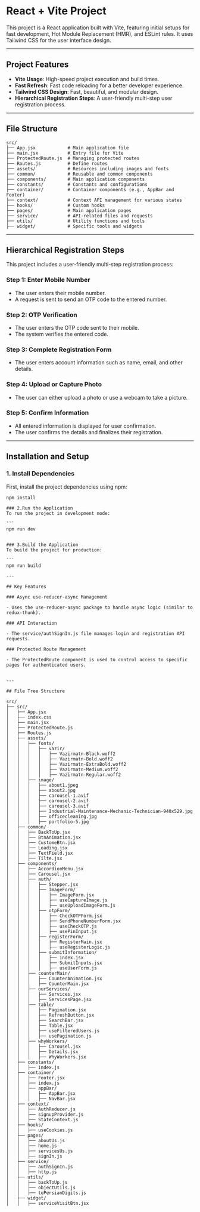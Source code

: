 # React + Vite Project

This project is a React application built with Vite, featuring initial setups for fast development, Hot Module Replacement (HMR), and ESLint rules. It uses Tailwind CSS for the user interface design.

---

## Project Features

- **Vite Usage**: High-speed project execution and build times.
- **Fast Refresh**: Fast code reloading for a better developer experience.
- **Tailwind CSS Design**: Fast, beautiful, and modular design.
- **Hierarchical Registration Steps**: A user-friendly multi-step user registration process.

---

## File Structure

```plaintext
src/
├── App.jsx            # Main application file
├── main.jsx           # Entry file for Vite
├── ProtectedRoute.js  # Managing protected routes
├── Routes.js          # Define routes
├── assets/            # Resources including images and fonts
├── common/            # Reusable and common components
├── components/        # Main application components
├── constants/         # Constants and configurations
├── container/         # Container components (e.g., AppBar and Footer)
├── context/           # Context API management for various states
├── hooks/             # Custom hooks
├── pages/             # Main application pages
├── service/           # API-related files and requests
├── utils/             # Utility functions and tools
├── widget/            # Specific tools and widgets
```

---

## Hierarchical Registration Steps

This project includes a user-friendly multi-step registration process:

### Step 1: Enter Mobile Number

- The user enters their mobile number.
- A request is sent to send an OTP code to the entered number.

### Step 2: OTP Verification


- The user enters the OTP code sent to their mobile.
- The system verifies the entered code.

### Step 3: Complete Registration Form

- The user enters account information such as name, email, and other details.

### Step 4: Upload or Capture Photo

- The user can either upload a photo or use a webcam to take a picture.

### Step 5: Confirm Information

- All entered information is displayed for user confirmation.
- The user confirms the details and finalizes their registration.

---

## Installation and Setup

### 1. Install Dependencies

First, install the project dependencies using npm:


````
npm install

### 2.Run the Application
To run the project in development mode:

```
npm run dev


### 3.Build the Application
To build the project for production:

```
npm run build

---
````

````plaintext
## Key Features

### Async use-reducer-async Management

- Uses the use-reducer-async package to handle async logic (similar to redux-thunk).

### API Interaction

- The service/authSignIn.js file manages login and registration API requests.

### Protected Route Management

- The ProtectedRoute component is used to control access to specific pages for authenticated users.


---

## File Tree Structure

src/
├── src/
│   ├── App.jsx
│   ├── index.css
│   ├── main.jsx
│   ├── ProtectedRoute.js
│   ├── Routes.js
│   ├── assets/
│   │   ├── fonts/
│   │   │   ├── vazir/
│   │   │   │   ├── Vazirmatn-Black.woff2
│   │   │   │   ├── Vazirmatn-Bold.woff2
│   │   │   │   ├── Vazirmatn-ExtraBold.woff2
│   │   │   │   ├── Vazirmatn-Medium.woff2
│   │   │   │   ├── Vazirmatn-Regular.woff2
│   │   ├── image/
│   │   │   ├── about1.jpeg
│   │   │   ├── about2.jpg
│   │   │   ├── carousel-1.avif
│   │   │   ├── carousel-2.avif
│   │   │   ├── carousel-3.avif
│   │   │   ├── Industrial-Maintenance-Mechanic-Technician-940x529.jpg
│   │   │   ├── officecleaning.jpg
│   │   │   ├── portfolio-5.jpg
│   ├── common/
│   │   ├── BackToUp.jsx
│   │   ├── BtnAnimation.jsx
│   │   ├── CustomeBtn.jsx
│   │   ├── Loading.jsx
│   │   ├── TextField.jsx
│   │   ├── Tilte.jsx
│   ├── components/
│   │   ├── AccordionMenu.jsx
│   │   ├── Carousel.jsx
│   │   ├── auth/
│   │   │   ├── Stepper.jsx
│   │   │   ├── ImageForm/
│   │   │   │   ├── ImageForm.jsx
│   │   │   │   ├── useCaptureImage.js
│   │   │   │   ├── useUploadImageForm.js
│   │   │   ├── otpForm/
│   │   │   │   ├── CheckOTPForm.jsx
│   │   │   │   ├── SendPhoneNumberForm.jsx
│   │   │   │   ├── useCheckOTP.js
│   │   │   │   ├── usePinInput.js
│   │   │   ├── registerForm/
│   │   │   │   ├── RegisterMain.jsx
│   │   │   │   ├── useRegisterLogic.js
│   │   │   ├── submitInformation/
│   │   │   │   ├── index.jsx
│   │   │   │   ├── SubmitInputs.jsx
│   │   │   │   ├── useUserForm.js
│   │   ├── counterMain/
│   │   │   ├── CounterAnimation.jsx
│   │   │   ├── CounterMain.jsx
│   │   ├── ourServices/
│   │   │   ├── Services.jsx
│   │   │   ├── ServicesPage.jsx
│   │   ├── table/
│   │   │   ├── Pagination.jsx
│   │   │   ├── RefreshButton.jsx
│   │   │   ├── SearchBar.jsx
│   │   │   ├── Table.jsx
│   │   │   ├── useFilteredUsers.js
│   │   │   ├── usePagination.js
│   │   ├── whyWorkers/
│   │   │   ├── Carousel.jsx
│   │   │   ├── Details.jsx
│   │   │   ├── WhyWorkers.jsx
│   ├── constants/
│   │   ├── index.js
│   ├── container/
│   │   ├── Footer.jsx
│   │   ├── index.js
│   │   ├── appBar/
│   │   │   ├── AppBar.jsx
│   │   │   ├── NavBar.jsx
│   ├── context/
│   │   ├── AuthReducer.js
│   │   ├── signupProvider.js
│   │   ├── StateContext.js
│   ├── hooks/
│   │   ├── useCookies.js
│   ├── pages/
│   │   ├── aboutUs.js
│   │   ├── home.js
│   │   ├── servicesUs.js
│   │   ├── signIn.js
│   ├── service/
│   │   ├── authSignIn.js
│   │   ├── http.js
│   ├── utils/
│   │   ├── backToUp.js
│   │   ├── objectUtils.js
│   │   ├── toPersianDigits.js
│   ├── widget/
│   │   ├── serviceVisitBtn.jsx

````